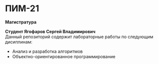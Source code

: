 # ПИМ-21

**Магистратура**  

**Студент Ягофаров Сергей Владимирович**  
Данный репозиторий содержит лабораторные работы по следующим дисиплинам:

- Анализ и разработка алгоритмов
- Объектно-ориентированное программирование
